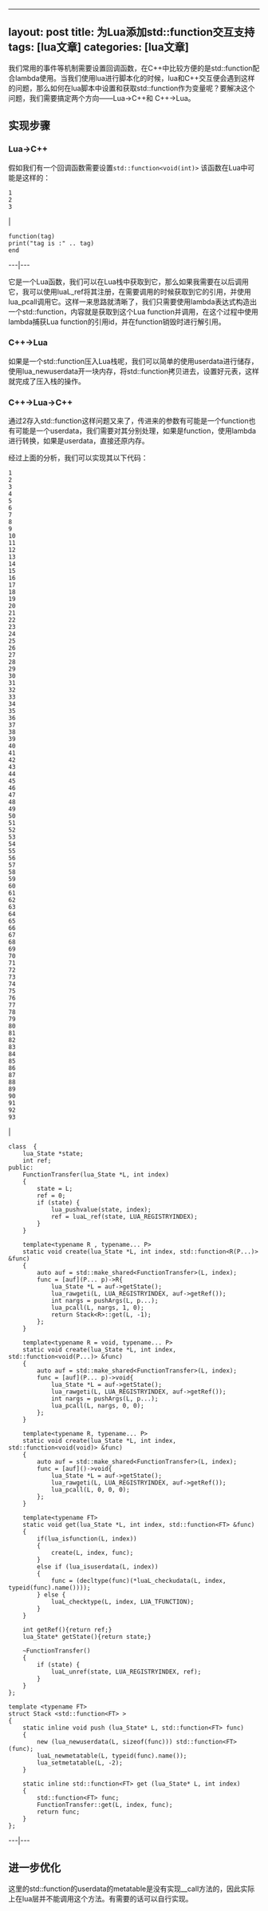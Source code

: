 
---
layout: post
title: 为Lua添加std::function交互支持 
tags: [lua文章]
categories: [lua文章]
---
我们常用的事件等机制需要设置回调函数，在C++中比较方便的是std::function配合lambda使用。当我们使用lua进行脚本化的时候，lua和C++交互便会遇到这样的问题，那么如何在lua脚本中设置和获取std::function作为变量呢？要解决这个问题，我们需要搞定两个方向——Lua->C++和
C++->Lua。

## 实现步骤

### Lua->C++

假如我们有一个回调函数需要设置`std::function<void(int)>` 该函数在Lua中可能是这样的：  

    
    
    1  
    2  
    3  
    

|

    
    
    function(tag)  
    print("tag is :" .. tag)  
    end  
      
  
---|---  
  
它是一个Lua函数，我们可以在Lua栈中获取到它，那么如果我需要在以后调用它，我可以使用luaL_ref将其注册，在需要调用的时候获取到它的引用，并使用lua_pcall调用它。这样一来思路就清晰了，我们只需要使用lambda表达式构造出一个std::function，内容就是获取到这个Lua
function并调用，在这个过程中使用lambda捕获Lua function的引用id，并在function销毁时进行解引用。

### C++->Lua

如果是一个std::function压入Lua栈呢，我们可以简单的使用userdata进行储存，使用lua_newuserdata开一块内存，将std::function拷贝进去，设置好元表，这样就完成了压入栈的操作。

### C++->Lua->C++

通过2存入std::function这样问题又来了，传进来的参数有可能是一个function也有可能是一个userdata，我们需要对其分别处理，如果是function，使用lambda进行转换，如果是userdata，直接还原内存。

经过上面的分析，我们可以实现其以下代码：  

    
    
    1  
    2  
    3  
    4  
    5  
    6  
    7  
    8  
    9  
    10  
    11  
    12  
    13  
    14  
    15  
    16  
    17  
    18  
    19  
    20  
    21  
    22  
    23  
    24  
    25  
    26  
    27  
    28  
    29  
    30  
    31  
    32  
    33  
    34  
    35  
    36  
    37  
    38  
    39  
    40  
    41  
    42  
    43  
    44  
    45  
    46  
    47  
    48  
    49  
    50  
    51  
    52  
    53  
    54  
    55  
    56  
    57  
    58  
    59  
    60  
    61  
    62  
    63  
    64  
    65  
    66  
    67  
    68  
    69  
    70  
    71  
    72  
    73  
    74  
    75  
    76  
    77  
    78  
    79  
    80  
    81  
    82  
    83  
    84  
    85  
    86  
    87  
    88  
    89  
    90  
    91  
    92  
    93  
    

|

    
    
    class  {  
        lua_State *state;  
        int ref;  
    public:  
        FunctionTransfer(lua_State *L, int index)  
        {  
            state = L;  
            ref = 0;  
            if (state) {  
                lua_pushvalue(state, index);  
                ref = luaL_ref(state, LUA_REGISTRYINDEX);  
            }  
        }  
      
        template<typename R , typename... P>  
        static void create(lua_State *L, int index, std::function<R(P...)> &func)  
        {  
            auto auf = std::make_shared<FunctionTransfer>(L, index);  
            func = [auf](P... p)->R{  
                lua_State *L = auf->getState();  
                lua_rawgeti(L, LUA_REGISTRYINDEX, auf->getRef());  
                int nargs = pushArgs(L, p...);  
                lua_pcall(L, nargs, 1, 0);  
                return Stack<R>::get(L, -1);  
            };  
        }  
      
        template<typename R = void, typename... P>  
        static void create(lua_State *L, int index, std::function<void(P...)> &func)  
        {  
            auto auf = std::make_shared<FunctionTransfer>(L, index);  
            func = [auf](P... p)->void{  
                lua_State *L = auf->getState();  
                lua_rawgeti(L, LUA_REGISTRYINDEX, auf->getRef());  
                int nargs = pushArgs(L, p...);  
                lua_pcall(L, nargs, 0, 0);  
            };  
        }  
      
        template<typename R, typename... P>  
        static void create(lua_State *L, int index, std::function<void(void)> &func)  
        {  
            auto auf = std::make_shared<FunctionTransfer>(L, index);  
            func = [auf]()->void{  
                lua_State *L = auf->getState();  
                lua_rawgeti(L, LUA_REGISTRYINDEX, auf->getRef());  
                lua_pcall(L, 0, 0, 0);  
            };  
        }  
      
        template<typename FT>  
        static void get(lua_State *L, int index, std::function<FT> &func)  
        {  
            if(lua_isfunction(L, index))  
            {  
                create(L, index, func);  
            }  
            else if (lua_isuserdata(L, index))  
            {  
                func = (decltype(func)(*luaL_checkudata(L, index, typeid(func).name())));  
            } else {  
                luaL_checktype(L, index, LUA_TFUNCTION);  
            }  
        }  
      
        int getRef(){return ref;}  
        lua_State* getState(){return state;}  
      
        ~FunctionTransfer()  
        {  
            if (state) {  
                luaL_unref(state, LUA_REGISTRYINDEX, ref);  
            }  
        }  
    };  
      
    template <typename FT>  
    struct Stack <std::function<FT> >  
    {  
        static inline void push (lua_State* L, std::function<FT> func)  
        {  
            new (lua_newuserdata(L, sizeof(func))) std::function<FT>(func);  
            luaL_newmetatable(L, typeid(func).name());  
            lua_setmetatable(L, -2);  
        }  
      
        static inline std::function<FT> get (lua_State* L, int index)  
        {  
            std::function<FT> func;  
            FunctionTransfer::get(L, index, func);  
            return func;  
        }  
    };  
      
  
---|---  
  
## 进一步优化

这里的std::function的userdata的metatable是没有实现__call方法的，因此实际上在lua层并不能调用这个方法。有需要的话可以自行实现。

